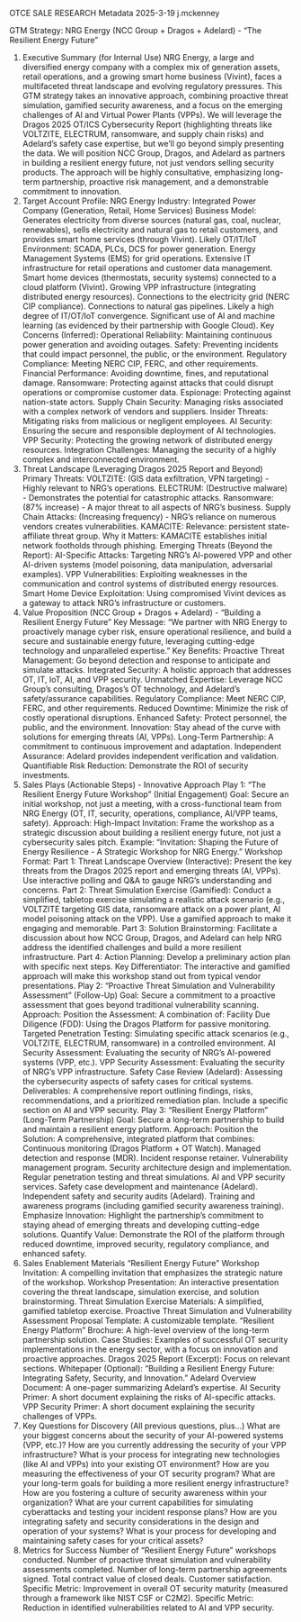 OTCE SALE RESEARCH
Metadata 
2025-3-19
j.mckenney


GTM Strategy: NRG Energy (NCC Group + Dragos + Adelard) - “The Resilient Energy Future”
1. Executive Summary (for Internal Use)
NRG Energy, a large and diversified energy company with a complex mix of generation assets, retail operations, and a growing smart home business (Vivint), faces a multifaceted threat landscape and evolving regulatory pressures. This GTM strategy takes an innovative approach, combining proactive threat simulation, gamified security awareness, and a focus on the emerging challenges of AI and Virtual Power Plants (VPPs). We will leverage the Dragos 2025 OT/ICS Cybersecurity Report (highlighting threats like VOLTZITE, ELECTRUM, ransomware, and supply chain risks) and Adelard’s safety case expertise, but we’ll go beyond simply presenting the data. We will position NCC Group, Dragos, and Adelard as partners in building a resilient energy future, not just vendors selling security products. The approach will be highly consultative, emphasizing long-term partnership, proactive risk management, and a demonstrable commitment to innovation.
2. Target Account Profile: NRG Energy
Industry: Integrated Power Company (Generation, Retail, Home Services)
Business Model: Generates electricity from diverse sources (natural gas, coal, nuclear, renewables), sells electricity and natural gas to retail customers, and provides smart home services (through Vivint).
Likely OT/IT/IoT Environment:
SCADA, PLCs, DCS for power generation.
Energy Management Systems (EMS) for grid operations.
Extensive IT infrastructure for retail operations and customer data management.
Smart home devices (thermostats, security systems) connected to a cloud platform (Vivint).
Growing VPP infrastructure (integrating distributed energy resources).
Connections to the electricity grid (NERC CIP compliance).
Connections to natural gas pipelines.
Likely a high degree of IT/OT/IoT convergence.
Significant use of AI and machine learning (as evidenced by their partnership with Google Cloud).
Key Concerns (Inferred):
Operational Reliability: Maintaining continuous power generation and avoiding outages.
Safety: Preventing incidents that could impact personnel, the public, or the environment.
Regulatory Compliance: Meeting NERC CIP, FERC, and other requirements.
Financial Performance: Avoiding downtime, fines, and reputational damage.
Ransomware: Protecting against attacks that could disrupt operations or compromise customer data.
Espionage: Protecting against nation-state actors.
Supply Chain Security: Managing risks associated with a complex network of vendors and suppliers.
Insider Threats: Mitigating risks from malicious or negligent employees.
AI Security: Ensuring the secure and responsible deployment of AI technologies.
VPP Security: Protecting the growing network of distributed energy resources.
Integration Challenges: Managing the security of a highly complex and interconnected environment.
3. Threat Landscape (Leveraging Dragos 2025 Report and Beyond)
Primary Threats:
VOLTZITE: (GIS data exfiltration, VPN targeting) - Highly relevant to NRG’s operations.
ELECTRUM: (Destructive malware) - Demonstrates the potential for catastrophic attacks.
Ransomware: (87% increase) - A major threat to all aspects of NRG’s business.
Supply Chain Attacks: (Increasing frequency) - NRG’s reliance on numerous vendors creates vulnerabilities.
KAMACITE:
Relevance: persistent state-affiliate threat group.
Why it Matters: KAMACITE establishes initial network footholds through phishing.
Emerging Threats (Beyond the Report):
AI-Specific Attacks: Targeting NRG’s AI-powered VPP and other AI-driven systems (model poisoning, data manipulation, adversarial examples).
VPP Vulnerabilities: Exploiting weaknesses in the communication and control systems of distributed energy resources.
Smart Home Device Exploitation: Using compromised Vivint devices as a gateway to attack NRG’s infrastructure or customers.
4. Value Proposition (NCC Group + Dragos + Adelard) - “Building a Resilient Energy Future”
Key Message: “We partner with NRG Energy to proactively manage cyber risk, ensure operational resilience, and build a secure and sustainable energy future, leveraging cutting-edge technology and unparalleled expertise.”
Key Benefits:
Proactive Threat Management: Go beyond detection and response to anticipate and simulate attacks.
Integrated Security: A holistic approach that addresses OT, IT, IoT, AI, and VPP security.
Unmatched Expertise: Leverage NCC Group’s consulting, Dragos’s OT technology, and Adelard’s safety/assurance capabilities.
Regulatory Compliance: Meet NERC CIP, FERC, and other requirements.
Reduced Downtime: Minimize the risk of costly operational disruptions.
Enhanced Safety: Protect personnel, the public, and the environment.
Innovation: Stay ahead of the curve with solutions for emerging threats (AI, VPPs).
Long-Term Partnership: A commitment to continuous improvement and adaptation.
Independent Assurance: Adelard provides independent verification and validation.
Quantifiable Risk Reduction: Demonstrate the ROI of security investments.
5. Sales Plays (Actionable Steps) - Innovative Approach
Play 1: “The Resilient Energy Future Workshop” (Initial Engagement)
Goal: Secure an initial workshop, not just a meeting, with a cross-functional team from NRG Energy (OT, IT, security, operations, compliance, AI/VPP teams, safety).
Approach:
High-Impact Invitation: Frame the workshop as a strategic discussion about building a resilient energy future, not just a cybersecurity sales pitch. Example: “Invitation: Shaping the Future of Energy Resilience - A Strategic Workshop for NRG Energy.”
Workshop Format:
Part 1: Threat Landscape Overview (Interactive): Present the key threats from the Dragos 2025 report and emerging threats (AI, VPPs). Use interactive polling and Q&A to gauge NRG’s understanding and concerns.
Part 2: Threat Simulation Exercise (Gamified): Conduct a simplified, tabletop exercise simulating a realistic attack scenario (e.g., VOLTZITE targeting GIS data, ransomware attack on a power plant, AI model poisoning attack on the VPP). Use a gamified approach to make it engaging and memorable.
Part 3: Solution Brainstorming: Facilitate a discussion about how NCC Group, Dragos, and Adelard can help NRG address the identified challenges and build a more resilient infrastructure.
Part 4: Action Planning: Develop a preliminary action plan with specific next steps.
Key Differentiator: The interactive and gamified approach will make this workshop stand out from typical vendor presentations.
Play 2: “Proactive Threat Simulation and Vulnerability Assessment” (Follow-Up)
Goal: Secure a commitment to a proactive assessment that goes beyond traditional vulnerability scanning.
Approach:
Position the Assessment: A combination of:
Facility Due Diligence (FDD): Using the Dragos Platform for passive monitoring.
Targeted Penetration Testing: Simulating specific attack scenarios (e.g., VOLTZITE, ELECTRUM, ransomware) in a controlled environment.
AI Security Assessment: Evaluating the security of NRG’s AI-powered systems (VPP, etc.).
VPP Security Assessment: Evaluating the security of NRG’s VPP infrastructure.
Safety Case Review (Adelard): Assessing the cybersecurity aspects of safety cases for critical systems.
Deliverables: A comprehensive report outlining findings, risks, recommendations, and a prioritized remediation plan. Include a specific section on AI and VPP security.
Play 3: “Resilient Energy Platform” (Long-Term Partnership)
Goal: Secure a long-term partnership to build and maintain a resilient energy platform.
Approach:
Position the Solution: A comprehensive, integrated platform that combines:
Continuous monitoring (Dragos Platform + OT Watch).
Managed detection and response (MDR).
Incident response retainer.
Vulnerability management program.
Security architecture design and implementation.
Regular penetration testing and threat simulations.
AI and VPP security services.
Safety case development and maintenance (Adelard).
Independent safety and security audits (Adelard).
Training and awareness programs (including gamified security awareness training).
Emphasize Innovation: Highlight the partnership’s commitment to staying ahead of emerging threats and developing cutting-edge solutions.
Quantify Value: Demonstrate the ROI of the platform through reduced downtime, improved security, regulatory compliance, and enhanced safety.
6. Sales Enablement Materials
“Resilient Energy Future” Workshop Invitation: A compelling invitation that emphasizes the strategic nature of the workshop.
Workshop Presentation: An interactive presentation covering the threat landscape, simulation exercise, and solution brainstorming.
Threat Simulation Exercise Materials: A simplified, gamified tabletop exercise.
Proactive Threat Simulation and Vulnerability Assessment Proposal Template: A customizable template.
“Resilient Energy Platform” Brochure: A high-level overview of the long-term partnership solution.
Case Studies: Examples of successful OT security implementations in the energy sector, with a focus on innovation and proactive approaches.
Dragos 2025 Report (Excerpt): Focus on relevant sections.
Whitepaper (Optional): “Building a Resilient Energy Future: Integrating Safety, Security, and Innovation.”
Adelard Overview Document: A one-pager summarizing Adelard’s expertise.
AI Security Primer: A short document explaining the risks of AI-specific attacks.
VPP Security Primer: A short document explaining the security challenges of VPPs.
7. Key Questions for Discovery
(All previous questions, plus…)
What are your biggest concerns about the security of your AI-powered systems (VPP, etc.)?
How are you currently addressing the security of your VPP infrastructure?
What is your process for integrating new technologies (like AI and VPPs) into your existing OT environment?
How are you measuring the effectiveness of your OT security program?
What are your long-term goals for building a more resilient energy infrastructure?
How are you fostering a culture of security awareness within your organization?
What are your current capabilities for simulating cyberattacks and testing your incident response plans?
How are you integrating safety and security considerations in the design and operation of your systems?
What is your process for developing and maintaining safety cases for your critical assets?
8. Metrics for Success
Number of “Resilient Energy Future” workshops conducted.
Number of proactive threat simulation and vulnerability assessments completed.
Number of long-term partnership agreements signed.
Total contract value of closed deals.
Customer satisfaction.
Specific Metric: Improvement in overall OT security maturity (measured through a framework like NIST CSF or C2M2).
Specific Metric: Reduction in identified vulnerabilities related to AI and VPP security.
